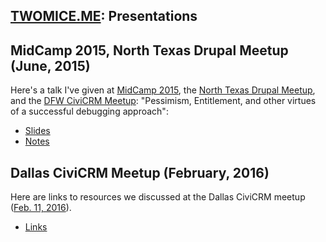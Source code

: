 ## [TWOMICE.ME](/): Presentations

## MidCamp 2015, North Texas Drupal Meetup (June, 2015)

Here's a talk I've given at [MidCamp 2015](http://2015.midcamp.org/), the [North Texas Drupal Meetup](http://www.meetup.com/North-Texas-Drupal/events/222590074/), and the [DFW CiviCRM Meetup](http://www.meetup.com/DFW-CiviCRM/events/229488292/):  "Pessimism, Entitlement, and other virtues of a successful debugging approach":
- [Slides](./DFWCiviCRMMeetup-Virtues_in_Debugging-Allen_Shaw.pdf)
- [Notes](./DFWCiviCRMMeetup-Virtues_in_Debugging-Allen_Shaw-notes.pdf)


## Dallas CiviCRM Meetup (February, 2016)

Here are links to resources we discussed at the Dallas CiviCRM meetup ([Feb. 11, 2016](http://www.meetup.com/DFW-CiviCRM/events/223153498/)).
- [Links](./DallasCiviCRMMeetup_20160211_links)

